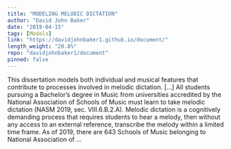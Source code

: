 ```yaml
---
title: "MODELING MELODIC DICTATION"
author: "David John Baker"
date: "2019-04-15"
tags: [Models]
link: "https://davidjohnbaker1.github.io/document/"
length_weight: "20.8%"
repo: "davidjohnbaker1/document"
pinned: false
---
```


This dissertation models both individual and musical features that contribute to processes involved in melodic dictation. [...] All students pursuing a Bachelor’s degree in Music from universities accredited by the National Association of Schools of Music must learn to take melodic dictation (NASM 2019, sec. VIII.6.B.2.A).
Melodic dictation is a cognitively demanding process that requires students to hear a melody, then without any access to an external reference, transcribe the melody within a limited time frame.
As of 2019, there are 643 Schools of Music belonging to National Association of  ...
